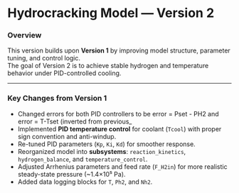 # Hydrocracking Model — Version 2

### Overview
This version builds upon **Version 1** by improving model structure, parameter tuning, and control logic.  
The goal of Version 2 is to achieve stable hydrogen and temperature behavior under PID-controlled cooling.

---

### Key Changes from Version 1
- Changed errors for both PID controllers to be error = Pset - PH2 and error = T-Tset (inverted from previous_
- Implemented **PID temperature control** for coolant (`Tcool`) with proper sign convention and anti-windup.
- Re-tuned PID parameters (`Kp`, `Ki`, `Kd`) for smoother response.
- Reorganized model into **subsystems**: `reaction_kinetics`, `hydrogen_balance`, and `temperature_control`.
- Adjusted Arrhenius parameters and feed rate (`F_H2in`) for more realistic steady-state pressure (~1.4×10⁵ Pa).
- Added data logging blocks for `T`, `Ph2`, and `Nh2`.
